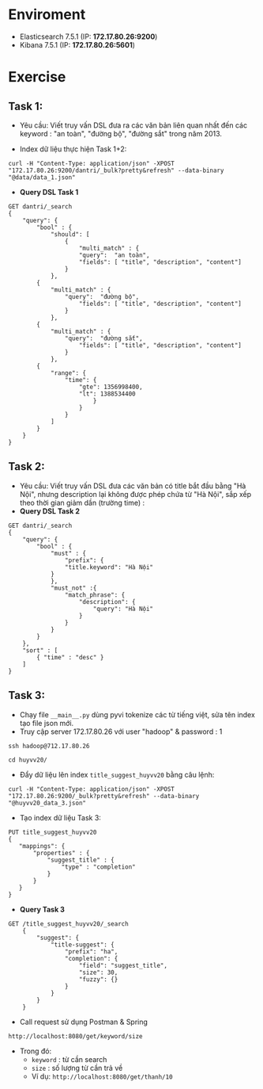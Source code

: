 # Enviroment
  - Elasticsearch 7.5.1 (IP: **172.17.80.26:9200**)
  - Kibana 7.5.1 (IP: **172.17.80.26:5601**)

# Exercise
## Task 1: 
  - Yêu cầu: Viết truy vấn DSL đưa ra các văn bản liên quan nhất đến các keyword : "an toàn", "đường bộ", "đường sắt" trong năm 2013.

  - Index dữ liệu thực hiện Task 1+2:
```
curl -H "Content-Type: application/json" -XPOST "172.17.80.26:9200/dantri/_bulk?pretty&refresh" --data-binary "@data/data_1.json"
```
  - **Query DSL Task 1**
```
GET dantri/_search
{
    "query": {
        "bool" : {
            "should": [
                {
                    "multi_match" : {
                    "query":  "an toàn",
                    "fields": [ "title", "description", "content"]
                }
            },
        {
            "multi_match" : {
                "query":  "đường bộ",
                    "fields": [ "title", "description", "content"]
                }
            },
        {
            "multi_match" : {
                "query":  "đường sắt",
                    "fields": [ "title", "description", "content"]
                }
            },
        {
            "range": {
                "time": {
                    "gte": 1356998400,
                    "lt": 1388534400
                        }
                    }
                }
            ]
        }
    }
}
```
## Task 2:
  - Yêu cầu: Viết truy vấn DSL đưa các văn bản có title bắt đầu bằng "Hà Nội", nhưng description lại không được phép chứa từ "Hà Nội", sắp xếp theo thời gian giảm dần (trường time) :
  - **Query DSL Task 2**
```
GET dantri/_search
{
    "query": {
        "bool" : {
            "must" : {
                "prefix": {
                "title.keyword": "Hà Nội"
            }
            },
            "must_not" :{
                "match_phrase": {
                    "description": {
                        "query": "Hà Nội"
                    }
                }
            }
        }
    },
    "sort" : [
        { "time" : "desc" }
    ]
}
```
## Task 3:
  - Chạy file ```__main__.py``` dùng pyvi tokenize các từ tiếng việt, sửa tên index tạo file json mới.
  - Truy cập server 172.17.80.26 với user "hadoop" & password : 1

``` 
ssh hadoop@712.17.80.26 
```

``` 
cd huyvv20/ 
```

  - Đẩy dữ liệu lên index ```title_suggest_huyvv20``` bằng câu lệnh:

```
curl -H "Content-Type: application/json" -XPOST "172.17.80.26:9200/_bulk?pretty&refresh" --data-binary "@huyvv20_data_3.json" 
```
  - Tạo index dữ liệu Task 3:
 ```
 PUT title_suggest_huyvv20
{
    "mappings": {
        "properties" : {
            "suggest_title" : {
                "type" : "completion"
            }
        }
    }
}
```
  - **Query Task 3**
```
GET /title_suggest_huyvv20/_search
    {
        "suggest": {
            "title-suggest": {
                "prefix": "ha",
                "completion": {
                    "field": "suggest_title",
                    "size": 30,
                    "fuzzy": {}
                }
            }
        }
    }
```

  - Call request sử dụng Postman & Spring
```
http://localhost:8080/get/keyword/size
```
  - Trong đó:
    + ```keyword``` : từ cần search
    + ```size``` : số lượng từ cần trả về
    + Ví dụ: ```http://localhost:8080/get/thanh/10```
